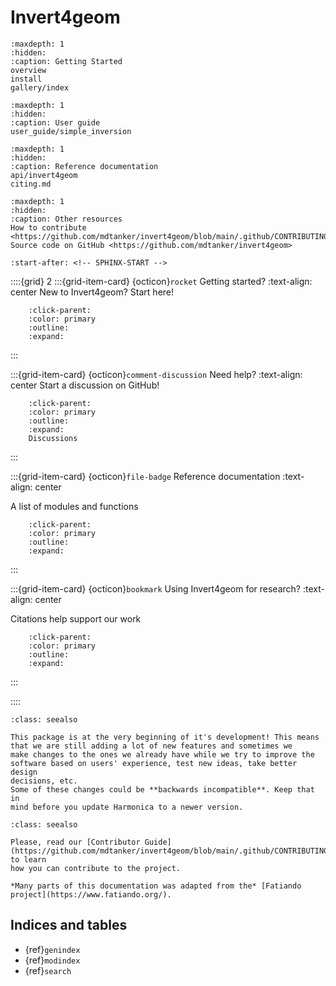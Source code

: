 # Invert4geom

```{toctree}
:maxdepth: 1
:hidden:
:caption: Getting Started
overview
install
gallery/index
```

```{toctree}
:maxdepth: 1
:hidden:
:caption: User guide
user_guide/simple_inversion
```

```{toctree}
:maxdepth: 1
:hidden:
:caption: Reference documentation
api/invert4geom
citing.md
```

```{toctree}
:maxdepth: 1
:hidden:
:caption: Other resources
How to contribute <https://github.com/mdtanker/invert4geom/blob/main/.github/CONTRIBUTING.md>
Source code on GitHub <https://github.com/mdtanker/invert4geom>
```

```{include} ../README.md
:start-after: <!-- SPHINX-START -->
```

::::{grid} 2 :::{grid-item-card} {octicon}`rocket` Getting started? :text-align:
center New to Invert4geom? Start here!

```{button-ref} overview
    :click-parent:
    :color: primary
    :outline:
    :expand:
```

:::

:::{grid-item-card} {octicon}`comment-discussion` Need help? :text-align: center
Start a discussion on GitHub!

```{button-link} https://github.com/mdtanker/invert4geom/discussions
    :click-parent:
    :color: primary
    :outline:
    :expand:
    Discussions
```

:::

:::{grid-item-card} {octicon}`file-badge` Reference documentation :text-align:
center

A list of modules and functions

```{button-ref} api/invert4geom
    :click-parent:
    :color: primary
    :outline:
    :expand:
```

:::

:::{grid-item-card} {octicon}`bookmark` Using Invert4geom for research?
:text-align: center

Citations help support our work

```{button-ref} citing
    :click-parent:
    :color: primary
    :outline:
    :expand:
```

:::

::::

```{admonition} Early-stages of development
:class: seealso

This package is at the very beginning of it's development! This means that we are still adding a lot of new features and sometimes we
make changes to the ones we already have while we try to improve the
software based on users' experience, test new ideas, take better design
decisions, etc.
Some of these changes could be **backwards incompatible**. Keep that in
mind before you update Harmonica to a newer version.
```

```{admonition} How to contribute
:class: seealso

Please, read our [Contributor Guide](https://github.com/mdtanker/invert4geom/blob/main/.github/CONTRIBUTING.md) to learn
how you can contribute to the project.
```

```{note}
*Many parts of this documentation was adapted from the* [Fatiando project](https://www.fatiando.org/).
```

## Indices and tables

- {ref}`genindex`
- {ref}`modindex`
- {ref}`search`
